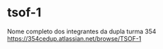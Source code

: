# tsof-1
Nome completo dos integrantes da dupla
turma 354
https://354cedup.atlassian.net/browse/TSOF-1

